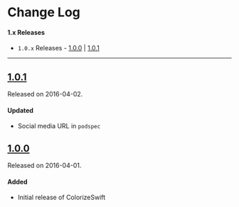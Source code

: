 # Change Log

#### 1.x Releases

- `1.0.x` Releases - [1.0.0](#100) | [1.0.1](#101)

---

## [1.0.1](https://github.com/mtynior/ColorizeSwift/releases/tag/1.0.1)
Released on 2016-04-02.

#### Updated
- Social media URL in `podspec`	

## [1.0.0](https://github.com/mtynior/ColorizeSwift/releases/tag/1.0.0)
Released on 2016-04-01.

#### Added
- Initial release of ColorizeSwift